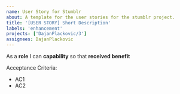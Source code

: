 ```yaml
---
name: User Story for Stumblr
about: A template for the user stories for the stumblr project.
title: '[USER STORY] Short Description'
labels: 'enhancement'
projects: ['DajanPlackovic/3']
assignees: DajanPlackovic
---
```


As a **role** I can **capability** so that **received benefit**

Acceptance Criteria:

- AC1
- AC2
